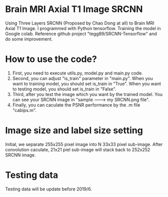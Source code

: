 # Brain MRI Axial T1 Image SRCNN
Using Three Layers SRCNN (Proposed by Chao Dong at all) to Brain MRI Axial T1 Image. I programmed with Python tensorflow. Training the model in Google colab.
Reference github project "tegg89/SRCNN-Tensorflow" and do some improvement.

# How to use the code?
1. First, you need to execute utils.py, model.py and main.py code. 
2. Second, you can adjust "is_train" parameter in "main.py". When you want to training model, you should set is_train in "True". When you want to testing model, you should set is_train in "False".
3. Third, after you test the image which you want by the trained model. You can see your SRCNN image in "sample ---> my SRCNN.png file".
4. Finally, you can caculate the PSNR performance by the .m file "cabips.m". 

# Image size and label size setting
Initial, we separate 255x255 pixel image into N 33x33 pixel sub-image. After convolution caculate, 21x21 piel sub-image will stack back to 252x252 SRCNN image.

# Testing data
Testing data will be update before 2019/6.
